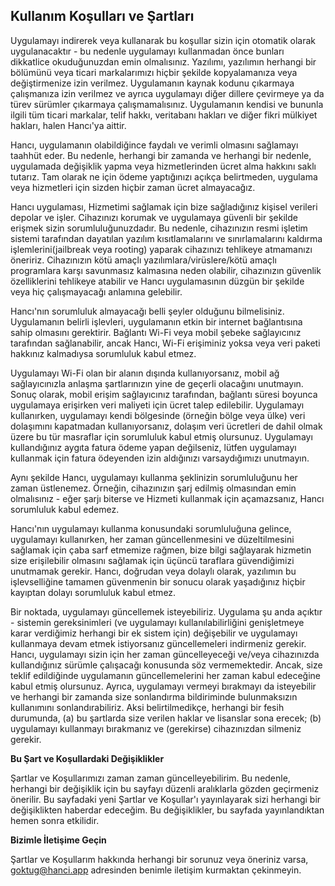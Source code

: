 ## Kullanım Koşulları ve Şartları

Uygulamayı indirerek veya kullanarak bu koşullar sizin için otomatik olarak uygulanacaktır - bu nedenle uygulamayı kullanmadan önce bunları dikkatlice okuduğunuzdan emin olmalısınız. Yazılımı, yazılımın herhangi bir bölümünü veya ticari markalarımızı hiçbir şekilde kopyalamanıza veya değiştirmenize izin verilmez. Uygulamanın kaynak kodunu çıkarmaya çalışmanıza izin verilmez ve ayrıca uygulamayı diğer dillere çevirmeye ya da türev sürümler çıkarmaya çalışmamalısınız. Uygulamanın kendisi ve bununla ilgili tüm ticari markalar, telif hakkı, veritabanı hakları ve diğer fikri mülkiyet hakları, halen Hancı'ya aittir.

Hancı, uygulamanın olabildiğince faydalı ve verimli olmasını sağlamayı taahhüt eder. Bu nedenle, herhangi bir zamanda ve herhangi bir nedenle, uygulamada değişiklik yapma veya hizmetlerinden ücret alma hakkını saklı tutarız. Tam olarak ne için ödeme yaptığınızı açıkça belirtmeden, uygulama veya hizmetleri için sizden hiçbir zaman ücret almayacağız.

Hancı uygulaması, Hizmetimi sağlamak için bize sağladığınız kişisel verileri depolar ve işler. Cihazınızı korumak ve uygulamaya güvenli bir şekilde erişmek sizin sorumluluğunuzdadır. Bu nedenle, cihazınızın resmi işletim sistemi tarafından dayatılan yazılım kısıtlamalarını ve sınırlamalarını kaldırma işlemlerini(jailbreak veya rooting) yaparak cihazınızı tehlikeye atmamanızı öneririz. Cihazınızın kötü amaçlı yazılımlara/virüslere/kötü amaçlı programlara karşı savunmasız kalmasına neden olabilir, cihazınızın güvenlik özelliklerini tehlikeye atabilir ve Hancı uygulamasının düzgün bir şekilde veya hiç çalışmayacağı anlamına gelebilir.

Hancı'nın sorumluluk almayacağı belli şeyler olduğunu bilmelisiniz. Uygulamanın belirli işlevleri, uygulamanın etkin bir internet bağlantısına sahip olmasını gerektirir. Bağlantı Wi-Fi veya mobil şebeke sağlayıcınız tarafından sağlanabilir, ancak Hancı, Wi-Fi erişiminiz yoksa veya veri paketi hakkınız kalmadıysa sorumluluk kabul etmez.

Uygulamayı Wi-Fi olan bir alanın dışında kullanıyorsanız, mobil ağ sağlayıcınızla anlaşma şartlarınızın yine de geçerli olacağını unutmayın. Sonuç olarak, mobil erişim sağlayıcınız tarafından, bağlantı süresi boyunca uygulamaya erişirken veri maliyeti için ücret talep edilebilir. Uygulamayı kullanırken, uygulamayı kendi bölgesinde (örneğin bölge veya ülke) veri dolaşımını kapatmadan kullanıyorsanız, dolaşım veri ücretleri de dahil olmak üzere bu tür masraflar için sorumluluk kabul etmiş olursunuz. Uygulamayı kullandığınız aygıta fatura ödeme yapan değilseniz, lütfen uygulamayı kullanmak için fatura ödeyenden izin aldığınızı varsaydığımızı unutmayın.

Aynı şekilde Hancı, uygulamayı kullanma şeklinizin sorumluluğunu her zaman üstlenemez. Örneğin, cihazınızın şarj edilmiş olmasından emin olmalısınız - eğer şarjı biterse ve Hizmeti kullanmak için açamazsanız, Hancı sorumluluk kabul edemez.

Hancı'nın uygulamayı kullanma konusundaki sorumluluğuna gelince, uygulamayı kullanırken, her zaman güncellenmesini ve düzeltilmesini sağlamak için çaba sarf etmemize rağmen, bize bilgi sağlayarak hizmetin size erişilebilir olmasını sağlamak için üçüncü taraflara güvendiğimizi unutmamak gerekir. Hancı, doğrudan veya dolaylı olarak, yazılımın bu işlevselliğine tamamen güvenmenin bir sonucu olarak yaşadığınız hiçbir kayıptan dolayı sorumluluk kabul etmez.

Bir noktada, uygulamayı güncellemek isteyebiliriz. Uygulama şu anda açıktır - sistemin gereksinimleri (ve uygulamayı kullanılabilirliğini genişletmeye karar verdiğimiz herhangi bir ek sistem için) değişebilir ve uygulamayı kullanmaya devam etmek istiyorsanız güncellemeleri indirmeniz gerekir. Hancı, uygulamayı sizin için her zaman güncelleyeceği ve/veya cihazınızda kullandığınız sürümle çalışacağı konusunda söz vermemektedir. Ancak, size teklif edildiğinde uygulamanın güncellemelerini her zaman kabul edeceğine kabul etmiş olursunuz. Ayrıca, uygulamayı vermeyi bırakmayı da isteyebilir ve herhangi bir zamanda size sonlandırma bildiriminde bulunmaksızın kullanımını sonlandırabiliriz. Aksi belirtilmedikçe, herhangi bir fesih durumunda, (a) bu şartlarda size verilen haklar ve lisanslar sona erecek; (b) uygulamayı kullanmayı bırakmanız ve (gerekirse) cihazınızdan silmeniz gerekir.

**Bu Şart ve Koşullardaki Değişiklikler**

Şartlar ve Koşullarımızı zaman zaman güncelleyebilirim. Bu nedenle, herhangi bir değişiklik için bu sayfayı düzenli aralıklarla gözden geçirmeniz önerilir. Bu sayfadaki yeni Şartlar ve Koşullar'ı yayınlayarak sizi herhangi bir değişiklikten haberdar edeceğim. Bu değişiklikler, bu sayfada yayınlandıktan hemen sonra etkilidir.

**Bizimle İletişime Geçin**

Şartlar ve Koşullarım hakkında herhangi bir sorunuz veya öneriniz varsa, <a target="_blank" href="mailto:goktug@hanci.app">goktug@hanci.app</a> adresinden benimle iletişim kurmaktan çekinmeyin.
